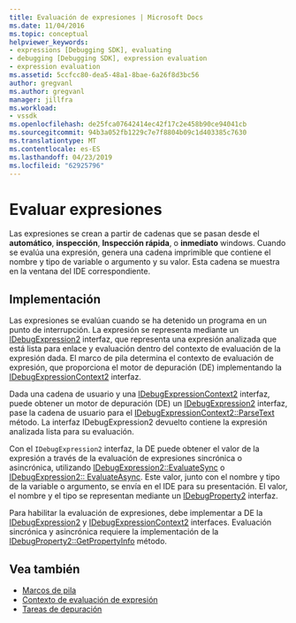 ```yaml
---
title: Evaluación de expresiones | Microsoft Docs
ms.date: 11/04/2016
ms.topic: conceptual
helpviewer_keywords:
- expressions [Debugging SDK], evaluating
- debugging [Debugging SDK], expression evaluation
- expression evaluation
ms.assetid: 5ccfcc80-dea5-48a1-8bae-6a26f8d3bc56
author: gregvanl
ms.author: gregvanl
manager: jillfra
ms.workload:
- vssdk
ms.openlocfilehash: de25fca07642414ec42f17c2e458b90ce94041cb
ms.sourcegitcommit: 94b3a052fb1229c7e7f8804b09c1d403385c7630
ms.translationtype: MT
ms.contentlocale: es-ES
ms.lasthandoff: 04/23/2019
ms.locfileid: "62925796"
---
```

# <a name="evaluate-expressions"></a>Evaluar expresiones
Las expresiones se crean a partir de cadenas que se pasan desde el **automático**, **inspección**, **Inspección rápida**, o **inmediato** windows. Cuando se evalúa una expresión, genera una cadena imprimible que contiene el nombre y tipo de variable o argumento y su valor. Esta cadena se muestra en la ventana del IDE correspondiente.

## <a name="implementation"></a>Implementación
 Las expresiones se evalúan cuando se ha detenido un programa en un punto de interrupción. La expresión se representa mediante un [IDebugExpression2](../../extensibility/debugger/reference/idebugexpression2.md) interfaz, que representa una expresión analizada que está lista para enlace y evaluación dentro del contexto de evaluación de la expresión dada. El marco de pila determina el contexto de evaluación de expresión, que proporciona el motor de depuración (DE) implementando la [IDebugExpressionContext2](../../extensibility/debugger/reference/idebugexpressioncontext2.md) interfaz.

 Dada una cadena de usuario y una [IDebugExpressionContext2](../../extensibility/debugger/reference/idebugexpressioncontext2.md) interfaz, puede obtener un motor de depuración (DE) un [IDebugExpression2](../../extensibility/debugger/reference/idebugexpression2.md) interfaz, pase la cadena de usuario para el [ IDebugExpressionContext2::ParseText](../../extensibility/debugger/reference/idebugexpressioncontext2-parsetext.md) método. La interfaz IDebugExpression2 devuelto contiene la expresión analizada lista para su evaluación.

 Con el `IDebugExpression2` interfaz, la DE puede obtener el valor de la expresión a través de la evaluación de expresiones sincrónica o asincrónica, utilizando [IDebugExpression2::EvaluateSync](../../extensibility/debugger/reference/idebugexpression2-evaluatesync.md) o [IDebugExpression2:: EvaluateAsync](../../extensibility/debugger/reference/idebugexpression2-evaluateasync.md). Este valor, junto con el nombre y tipo de la variable o argumento, se envía en el IDE para su presentación. El valor, el nombre y el tipo se representan mediante un [IDebugProperty2](../../extensibility/debugger/reference/idebugproperty2.md) interfaz.

 Para habilitar la evaluación de expresiones, debe implementar a DE la [IDebugExpression2](../../extensibility/debugger/reference/idebugexpression2.md) y [IDebugExpressionContext2](../../extensibility/debugger/reference/idebugexpressioncontext2.md) interfaces. Evaluación sincrónica y asincrónica requiere la implementación de la [IDebugProperty2::GetPropertyInfo](../../extensibility/debugger/reference/idebugproperty2-getpropertyinfo.md) método.

## <a name="see-also"></a>Vea también
- [Marcos de pila](../../extensibility/debugger/stack-frames.md)
- [Contexto de evaluación de expresión](../../extensibility/debugger/expression-evaluation-context.md)
- [Tareas de depuración](../../extensibility/debugger/debugging-tasks.md)